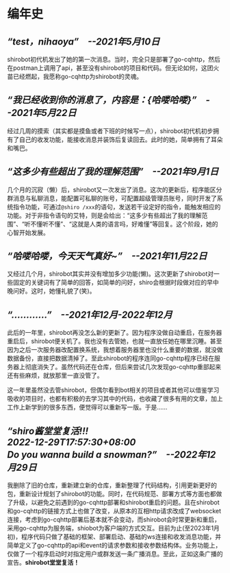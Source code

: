 # 编年史

## ***“test，nihaoya”&emsp;--2021年5月10日***

shirobot初代机发出了她的第一次消息。当时，完全只是部署了go-cqhttp，然后在postman上调用了api，甚至没有shirobot的项目和代码。但无论如何，这团火苗已经燃起，我愿称go-cqhttp为shirobot的灵魂。

## ***“我已经收到你的消息了，内容是：{哈喽哈喽}”&emsp;--2021年5月22日***

经过几周的摸索（其实都是摸鱼或者下班的时候写一点），shirobot初代机初步拥有了自己的收发功能，能接收消息并装饰后复读回去。此时的她，简单拥有了耳朵和嘴巴。

## ***“这多少有些超出了我的理解范围”&emsp;--2021年9月1日***

几个月的沉寂（懒）后，shirobot又一次发出了消息。这次的更新后，程序能区分群消息与私聊消息，能配置可私聊的账号，可配置超级管理员账号，同时开发了系统指令功能，可通过`@shiro /xxx`的语句，发送若干设定好的指令，能触发相应的功能。对于非指令语句的艾特，则是会给出：“这多少有些超出了我的理解范围”、“听不懂听不懂”、“这就是人类的语言吗，好难懂”等回复。这个阶段，她的心智开始发展。

## ***“哈喽哈喽，今天天气真好~”&emsp;--2021年11月22日***

又经过几个月，shirobot其实并没有增加多少功能(懒)。这次更新了shirobot对一些固定的关键词有了简单的回答，如简单的问好，shiro会根据时段做对应的早中晚问好。这时，她懂礼貌了(笑)。

## ***“…………”&emsp;--2021年12月-2022年12月***

此后的一年里，shirobot再没怎么新的更新了。因为程序没做自动重启，在服务器重启后，shirobot便关机了。我也没有去管她，也就一直放任她在哪里沉睡。甚至因为之后一次服务器改配置换系统，我想着服务器里也没什么重要的数据，就没做数据备份，直接把数据清掉了。至此shirobot的程序连同go-cqhttp程序已经在服务器上彻底消失了。虽然代码还在仓库，但后来尝试几次发现go-cqhttp重部起来还有些麻烦，就放那里一直没管了。

这一年里虽然没去管shirobot，但偶尔看到bot相关的项目或者其他可以借鉴学习吸收的项目时，也都有积极的去学习其中的代码，也收藏了很多有用的文章，加上工作上新学到的很多东西，便觉得可以重新写一版。于是……

## ***“shiro酱堂堂复活!!! <br> 2022-12-29T17:57:30+08:00 <br> Do you wanna build a snowman?”&emsp;--2022年12月29日***

我删除了旧的仓库，重新建立新的仓库，重新整理了代码结构，引用更新更好的包，重新设计规划了shirobot的功能。同时，在代码规范、部署方式等方面也都做了升级，以避免之前遇到的go-cqhttp部署和shirobot重启的问题。且在shirobot和go-cqhttp的链接方式上也做了改变，从原本的互相http请求改成了websocket连接，考虑到go-cqhttp部署后基本就不会变动，而shirobot会时常更新和重启，采用go-cqhttp为服务端，shiobot为客户端的方式交互。目前为止(至2023年1月初)，程序代码只做了基础的框架、部署启动、基础的ws连接和收发消息功能，并简单定义了go-cqhttp的api和event的请求参数和接收参数结构体。业务功能上，仅做了一个程序启动时对指定用户或群发送一条广播消息。至此，正如这条广播的宣告。**shirobot堂堂复活！**
